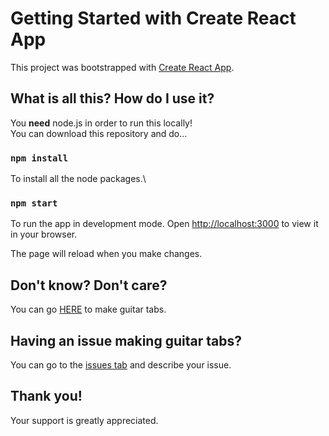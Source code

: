 # Getting Started with Create React App

This project was bootstrapped with [Create React App](https://github.com/facebook/create-react-app).

## What is all this? How do I use it?

You <b>need</b> node.js in order to run this locally!\
You can download this repository and do...

### `npm install`

To install all the node packages.\

### `npm start`

To run the app in development mode.
Open [http://localhost:3000](http://localhost:3000) to view it in your browser.

The page will reload when you make changes.

## Don't know? Don't care?

You can go [HERE](https://onlyriley.github.io/free-guitar-tab-editor/) to make guitar tabs.

## Having an issue making guitar tabs?

You can go to the [issues tab](https://github.com/Onlyriley/free-guitar-tab-editor/issues) and describe your issue.

## Thank you!

Your support is greatly appreciated.